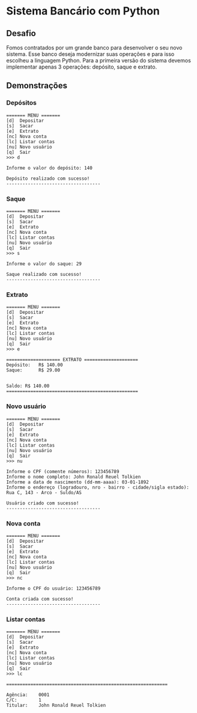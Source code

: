 # Sistema Bancário com Python

## Desafio

Fomos contratados por um grande banco para desenvolver o seu novo sistema. Esse banco deseja modernizar suas operações e para isso escolheu a linguagem Python. Para a primeira versão do sistema devemos implementar apenas 3 operações: depósito, saque e extrato.


## Demonstrações


### Depósitos

```
======= MENU =======
[d]  Depositar
[s]  Sacar
[e]  Extrato
[nc] Nova conta
[lc] Listar contas
[nu] Novo usuário
[q]  Sair
>>> d

Informe o valor do depósito: 140

Depósito realizado com sucesso!
-----------------------------------
```


### Saque

```
======= MENU =======
[d]  Depositar
[s]  Sacar
[e]  Extrato
[nc] Nova conta
[lc] Listar contas
[nu] Novo usuário
[q]  Sair
>>> s

Informe o valor do saque: 29

Saque realizado com sucesso!
-----------------------------------
```


### Extrato

```
======= MENU =======
[d]  Depositar
[s]  Sacar
[e]  Extrato
[nc] Nova conta
[lc] Listar contas
[nu] Novo usuário
[q]  Sair
>>> e

==================== EXTRATO ====================
Depósito:	R$ 140.00
Saque:		R$ 29.00


Saldo: R$ 140.00
=================================================
```



### Novo usuário

```
======= MENU =======
[d]  Depositar
[s]  Sacar
[e]  Extrato
[nc] Nova conta
[lc] Listar contas
[nu] Novo usuário
[q]  Sair
>>> nu

Informe o CPF (comente números): 123456789
Informe o nome completo: John Ronald Reuel Tolkien
Informe a data de nascimento (dd-mm-aaaa): 03-01-1892
Informe o endereço (logradouro, nro - bairro - cidade/sigla estado): Rua C, 143 - Arco - Suldo/AS

Usuário criado com sucesso!
-----------------------------------
```

### Nova conta

```
======= MENU =======
[d]  Depositar
[s]  Sacar
[e]  Extrato
[nc] Nova conta
[lc] Listar contas
[nu] Novo usuário
[q]  Sair
>>> nc

Informe o CPF do usuário: 123456789

Conta criada com sucesso!
-----------------------------------
```

### Listar contas

```
======= MENU =======
[d]  Depositar
[s]  Sacar
[e]  Extrato
[nc] Nova conta
[lc] Listar contas
[nu] Novo usuário
[q]  Sair
>>> lc

============================================================

Agência:	0001
C/C:		1
Titular:	John Ronald Reuel Tolkien
```